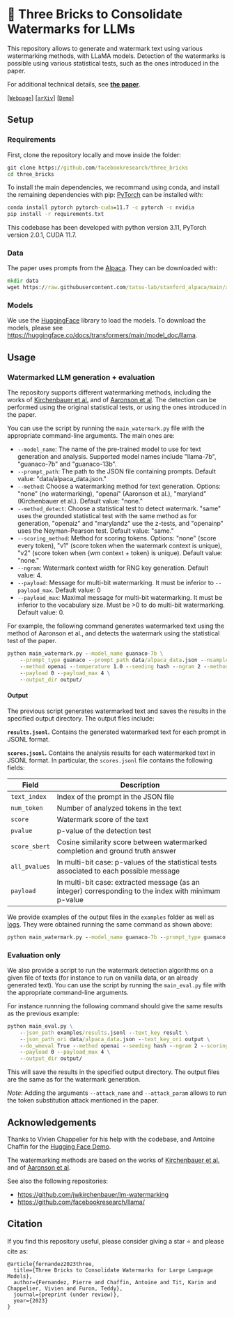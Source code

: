 # 🧱 Three Bricks to Consolidate Watermarks for LLMs

This repository allows to generate and watermark text using various watermarking methods, with LLaMA models.
Detection of the watermarks is possible using various statistical tests, such as the ones introduced in the paper.

For additional technical details, see [**the paper**](ARXIV).  


[[`Webpage`](https://pierrefdz.github.io/publications/threebricks/)]
[[`arXiv`](ARXIV)]
[[`Demo`](https://huggingface.co/spaces/NohTow/LLaMav2_watermarking)]


## Setup


### Requirements

First, clone the repository locally and move inside the folder:
```cmd
git clone https://github.com/facebookresearch/three_bricks
cd three_bricks
```
To install the main dependencies, we recommand using conda, and install the remaining dependencies with pip:
[PyTorch](https://pytorch.org/) can be installed with:
```cmd
conda install pytorch pytorch-cuda=11.7 -c pytorch -c nvidia
pip install -r requirements.txt
```
This codebase has been developed with python version 3.11, PyTorch version 2.0.1, CUDA 11.7.

### Data

The paper uses prompts from the [Alpaca](https://github.com/tatsu-lab/stanford_alpaca).
They can be downloaded with:
```cmd
mkdir data
wget https://raw.githubusercontent.com/tatsu-lab/stanford_alpaca/main/alpaca_data.json -P data/
```

### Models

We use the [HuggingFace](https://huggingface.co/) library to load the models.
To download the models, please see https://huggingface.co/docs/transformers/main/model_doc/llama.


## Usage


### Watermarked LLM generation + evaluation

The repository supports different watermarking methods, including the works of [Kirchenbauer et al.](https://arxiv.org/abs/2301.10226) and of [Aaronson et al](https://www.scottaaronson.com/talks/watermark.ppt).
The detection can be performed using the original statistical tests, or using the ones introduced in the paper.

You can use the script by running the `main_watermark.py` file with the appropriate command-line arguments.
The main ones are:
- `--model_name`: The name of the pre-trained model to use for text generation and analysis. Supported model names include "llama-7b", "guanaco-7b" and "guanaco-13b".
- `--prompt_path`: The path to the JSON file containing prompts. Default value: "data/alpaca_data.json."
- `--method`: Choose a watermarking method for text generation. Options: "none" (no watermarking), "openai" (Aaronson et al.), "maryland" (Kirchenbauer et al.). Default value: "none."
- `--method_detect`: Choose a statistical test to detect watermark. "same" uses the grounded statistical test with the same method as for generation, "openaiz" and "marylandz" use the z-tests, and "openainp" uses the Neyman-Pearson test. Default value: "same."
- `--scoring_method`: Method for scoring tokens. Options: "none" (score every token), "v1" (score token when the watermark context is unique), "v2" (score token when {wm context + token} is unique). Default value: "none."
- `--ngram`: Watermark context width for RNG key generation. Default value: 4.
- `--payload`: Message for multi-bit watermarking. It must be inferior to `--payload_max`. Default value: 0
- `--payload_max`: Maximal message for multi-bit watermarking. It must be inferior to the vocabulary size. Must be >0 to do multi-bit watermarking. Default value: 0.

For example, the following command generates watermarked text using the method of Aaronson et al., and detects the watermark using the statistical test of the paper.
```cmd
python main_watermark.py --model_name guanaco-7b \
    --prompt_type guanaco --prompt_path data/alpaca_data.json --nsamples 10 --batch_size 16 \
    --method openai --temperature 1.0 --seeding hash --ngram 2 --method_detect openai --scoring_method v2 \
    --payload 0 --payload_max 4 \
    --output_dir output/
```

#### Output

The previous script generates watermarked text and saves the results in the specified output directory. The output files include:

**`results.jsonl`.** Contains the generated watermarked text for each prompt in JSONL format. 

**`scores.jsonl`.** Contains the analysis results for each watermarked text in JSONL format.
In particular, the `scores.jsonl` file contains the following fields:

| Field | Description |
| --- | --- |
| `text_index` | Index of the prompt in the JSON file |
| `num_token` | Number of analyzed tokens in the text |
| `score` | Watermark score of the text |
| `pvalue` | p-value of the detection test |
| `score_sbert` | Cosine similarity score between watermarked completion and ground truth answer |
| `all_pvalues` | In multi-bit case: p-values of the statistical tests associated to each possible message |
| `payload` | In multi-bit case: extracted message (as an integer)  corresponding to the index with minimum p-value |


We provide examples of the output files in the `examples` folder as well as [logs](https://justpaste.it/21hj1).
They were obtained running the same command as shown above:
```cmd
python main_watermark.py --model_name guanaco-7b --prompt_type guanaco --prompt_path data/alpaca_data.json --nsamples 10 --batch_size 16 --method openai --method_detect openai --seeding hash --ngram 2 --scoring_method v2 --temperature 1.0 --payload 0 --payload_max 4 --output_dir examples/
```

### Evaluation only

We also provide a script to run the watermark detection algorithms on a given file of texts (for instance to run on vanilla data, or an already generated text).
You can use the script by running the `main_eval.py` file with the appropriate command-line arguments.

For instance runnning the following command should give the same results as the previous example:
```cmd
python main_eval.py \
    --json_path examples/results.jsonl --text_key result \
    --json_path_ori data/alpaca_data.json --text_key_ori output \
    --do_wmeval True --method openai --seeding hash --ngram 2 --scoring_method v2 \
    --payload 0 --payload_max 4 \
    --output_dir output/
```

This will save the results in the specified output directory. The output files are the same as for the watermark generation.

*Note*: Adding the arguments `--attack_name` and `--attack_param` allows to run the token substitution attack mentioned in the paper.



## Acknowledgements

Thanks to Vivien Chappelier for his help with the codebase, and Antoine Chaffin for the [Hugging Face Demo](https://huggingface.co/spaces/NohTow/LLaMav2_watermarking).

The watermarking methods are based on the works of [Kirchenbauer et al.](https://arxiv.org/abs/2301.10226) and of [Aaronson et al](https://www.scottaaronson.com/talks/watermark.ppt).

See also the following repositories:
- https://github.com/jwkirchenbauer/lm-watermarking
- https://github.com/facebookresearch/llama/


## Citation

If you find this repository useful, please consider giving a star :star: and please cite as:

```
@article{fernandez2023three,
  title={Three Bricks to Consolidate Watermarks for Large Language Models},
  author={Fernandez, Pierre and Chaffin, Antoine and Tit, Karim and Chappelier, Vivien and Furon, Teddy},
  journal={preprint (under review)},
  year={2023}
}
```


